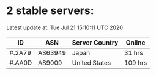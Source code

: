 # 2 stable servers:

Latest update at: Tue Jul 21 15:10:11 UTC 2020

| ID | ASN | Server Country | Online |
| -- | --- | -------------- | ------ |
| #.2A79 | AS63949 | Japan | 31 hrs |
| #.AA0D | AS9009 | United States | 109 hrs |

